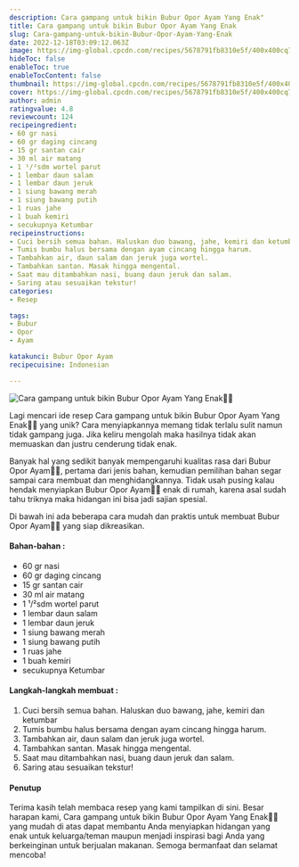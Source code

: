 ```yaml
---
description: Cara gampang untuk bikin Bubur Opor Ayam Yang Enak"
title: Cara gampang untuk bikin Bubur Opor Ayam Yang Enak
slug: Cara-gampang-untuk-bikin-Bubur-Opor-Ayam-Yang-Enak
date: 2022-12-18T03:09:12.063Z
image: https://img-global.cpcdn.com/recipes/5678791fb8310e5f/400x400cq70/photo.jpg
hideToc: false
enableToc: true
enableTocContent: false
thumbnail: https://img-global.cpcdn.com/recipes/5678791fb8310e5f/400x400cq70/photo.jpg
cover: https://img-global.cpcdn.com/recipes/5678791fb8310e5f/400x400cq70/photo.jpg
author: admin
ratingvalue: 4.8
reviewcount: 124
recipeingredient:
- 60 gr nasi
- 60 gr daging cincang
- 15 gr santan cair
- 30 ml air matang
- 1 ¹/²sdm wortel parut
- 1 lembar daun salam
- 1 lembar daun jeruk
- 1 siung bawang merah
- 1 siung bawang putih
- 1 ruas jahe
- 1 buah kemiri
- secukupnya Ketumbar
recipeinstructions:
- Cuci bersih semua bahan. Haluskan duo bawang, jahe, kemiri dan ketumbar
- Tumis bumbu halus bersama dengan ayam cincang hingga harum.
- Tambahkan air, daun salam dan jeruk juga wortel.
- Tambahkan santan. Masak hingga mengental.
- Saat mau ditambahkan nasi, buang daun jeruk dan salam.
- Saring atau sesuaikan tekstur!
categories:
- Resep

tags:
- Bubur
- Opor
- Ayam

katakunci: Bubur Opor Ayam
recipecuisine: Indonesian

---
```


![Cara gampang untuk bikin Bubur Opor Ayam Yang Enak👩‍🍳](https://img-global.cpcdn.com/recipes/5678791fb8310e5f/400x400cq70/photo.jpg)

Lagi mencari ide resep Cara gampang untuk bikin Bubur Opor Ayam Yang Enak👩‍🍳 yang unik? Cara menyiapkannya memang tidak terlalu sulit namun tidak gampang juga. Jika keliru mengolah maka hasilnya tidak akan memuaskan dan justru cenderung tidak enak.

Banyak hal yang sedikit banyak mempengaruhi kualitas rasa dari Bubur Opor Ayam👩‍🍳, pertama dari jenis bahan, kemudian pemilihan bahan segar sampai cara membuat dan menghidangkannya. Tidak usah pusing kalau hendak menyiapkan Bubur Opor Ayam👩‍🍳 enak di rumah, karena asal sudah tahu triknya maka hidangan ini bisa jadi sajian spesial.

Di bawah ini ada beberapa cara mudah dan praktis untuk membuat Bubur Opor Ayam👩‍🍳 yang siap dikreasikan.

<!--inarticleads1-->

#### Bahan-bahan :

- 60 gr nasi
- 60 gr daging cincang
- 15 gr santan cair
- 30 ml air matang
- 1 ¹/²sdm wortel parut
- 1 lembar daun salam
- 1 lembar daun jeruk
- 1 siung bawang merah
- 1 siung bawang putih
- 1 ruas jahe
- 1 buah kemiri
- secukupnya Ketumbar

<!--inarticleads2-->

#### Langkah-langkah membuat :

1. Cuci bersih semua bahan. Haluskan duo bawang, jahe, kemiri dan ketumbar
1. Tumis bumbu halus bersama dengan ayam cincang hingga harum.
1. Tambahkan air, daun salam dan jeruk juga wortel.
1. Tambahkan santan. Masak hingga mengental.
1. Saat mau ditambahkan nasi, buang daun jeruk dan salam.
1. Saring atau sesuaikan tekstur!

#### Penutup

Terima kasih telah membaca resep yang kami tampilkan di sini. Besar harapan kami, Cara gampang untuk bikin Bubur Opor Ayam Yang Enak👩‍🍳 yang mudah di atas dapat membantu Anda menyiapkan hidangan yang enak untuk keluarga/teman maupun menjadi inspirasi bagi Anda yang berkeinginan untuk berjualan makanan. Semoga bermanfaat dan selamat mencoba!